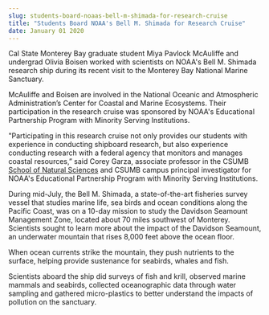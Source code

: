 ```yaml
---
slug: students-board-noaas-bell-m-shimada-for-research-cruise
title: "Students Board NOAA's Bell M. Shimada for Research Cruise"
date: January 01 2020
---
```


 
<p>
  Cal State Monterey Bay graduate student Miya Pavlock McAuliffe and undergrad
  Olivia Boisen worked with scientists on NOAA's Bell M. Shimada research ship
  during its recent visit to the Monterey Bay National Marine Sanctuary.
</p>
<p>
  McAuliffe and Boisen are involved in the National Oceanic and Atmospheric
  Administration’s Center for Coastal and Marine Ecosystems. Their participation
  in the research cruise was sponsored by NOAA's Educational Partnership Program
  with Minority Serving Institutions.
</p>
<p>
  "Participating in this research cruise not only provides our students with
  experience in conducting shipboard research, but also experience conducting
  research with a federal agency that monitors and manages coastal resources,”
  said Corey Garza, associate professor in the CSUMB
  <a href="/sns">School of Natural Sciences</a> and CSUMB campus principal
  investigator for NOAA's Educational Partnership Program with Minority Serving
  Institutions.
</p>
<p>
  During mid-July, the Bell M. Shimada, a state-of-the-art fisheries survey
  vessel that studies marine life, sea birds and ocean conditions along the
  Pacific Coast, was on a 10-day mission to study the Davidson Seamount
  Management Zone, located about 70 miles southwest of Monterey. Scientists
  sought to learn more about the impact of the Davidson Seamount, an underwater
  mountain that rises 8,000 feet above the ocean floor.
</p>
<p>
  When ocean currents strike the mountain, they push nutrients to the surface,
  helping provide sustenance for seabirds, whales and fish.
</p>
<p>
  Scientists aboard the ship did surveys of fish and krill, observed marine
  mammals and seabirds, collected oceanographic data through water sampling and
  gathered micro-plastics to better understand the impacts of pollution on the
  sanctuary.
</p>
 

